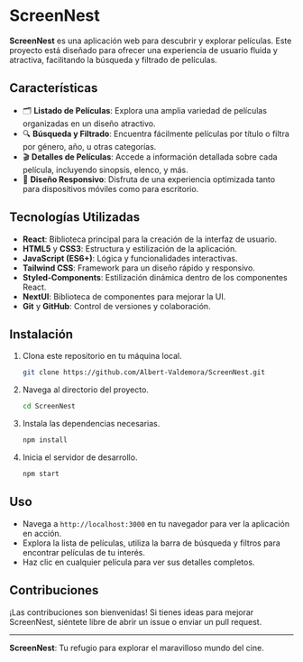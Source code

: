 # ScreenNest

**ScreenNest** es una aplicación web para descubrir y explorar películas. Este proyecto está diseñado para ofrecer una experiencia de usuario fluida y atractiva, facilitando la búsqueda y filtrado de películas.

## Características

- 🗂️ **Listado de Películas**: Explora una amplia variedad de películas organizadas en un diseño atractivo.
- 🔍 **Búsqueda y Filtrado**: Encuentra fácilmente películas por título o filtra por género, año, u otras categorías.
- 🎬 **Detalles de Películas**: Accede a información detallada sobre cada película, incluyendo sinopsis, elenco, y más.
- 📱 **Diseño Responsivo**: Disfruta de una experiencia optimizada tanto para dispositivos móviles como para escritorio.

## Tecnologías Utilizadas

- **React**: Biblioteca principal para la creación de la interfaz de usuario.
- **HTML5** y **CSS3**: Estructura y estilización de la aplicación.
- **JavaScript (ES6+)**: Lógica y funcionalidades interactivas.
- **Tailwind CSS**: Framework para un diseño rápido y responsivo.
- **Styled-Components**: Estilización dinámica dentro de los componentes React.
- **NextUI**: Biblioteca de componentes para mejorar la UI.
- **Git** y **GitHub**: Control de versiones y colaboración.

## Instalación

1. Clona este repositorio en tu máquina local.
    ```bash
    git clone https://github.com/Albert-Valdemora/ScreenNest.git
    ```
2. Navega al directorio del proyecto.
    ```bash
    cd ScreenNest
    ```
3. Instala las dependencias necesarias.
    ```bash
    npm install
    ```
4. Inicia el servidor de desarrollo.
    ```bash
    npm start
    ```

## Uso

- Navega a `http://localhost:3000` en tu navegador para ver la aplicación en acción.
- Explora la lista de películas, utiliza la barra de búsqueda y filtros para encontrar películas de tu interés.
- Haz clic en cualquier película para ver sus detalles completos.

## Contribuciones

¡Las contribuciones son bienvenidas! Si tienes ideas para mejorar ScreenNest, siéntete libre de abrir un issue o enviar un pull request.

---

**ScreenNest**: Tu refugio para explorar el maravilloso mundo del cine.
